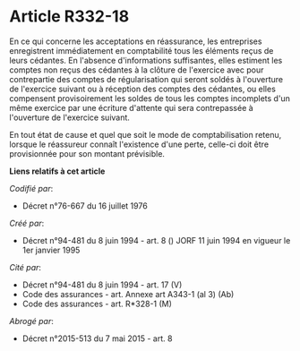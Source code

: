 # Article R332-18

En ce qui concerne les acceptations en réassurance, les entreprises enregistrent immédiatement en comptabilité tous les
éléments reçus de leurs cédantes. En l'absence d'informations suffisantes, elles estiment les comptes non reçus des cédantes
à la clôture de l'exercice avec pour contrepartie des comptes de régularisation qui seront soldés à l'ouverture de l'exercice
suivant ou à réception des comptes des cédantes, ou elles compensent provisoirement les soldes de tous les comptes incomplets
d'un même exercice par une écriture d'attente qui sera contrepassée à l'ouverture de l'exercice suivant.

En tout état de cause et quel que soit le mode de comptabilisation retenu, lorsque le réassureur connaît l'existence d'une
perte, celle-ci doit être provisionnée pour son montant prévisible.

**Liens relatifs à cet article**

_Codifié par_:

  - Décret n°76-667 du 16 juillet 1976

_Créé par_:

  - Décret n°94-481 du 8 juin 1994 - art. 8 () JORF 11 juin 1994 en vigueur le 1er janvier 1995

_Cité par_:

  - Décret n°94-481 du 8 juin 1994 - art. 17 (V)
  - Code des assurances - art. Annexe art A343-1 (al 3) (Ab)
  - Code des assurances - art. R*328-1 (M)

_Abrogé par_:

  - Décret n°2015-513 du 7 mai 2015 - art. 8
